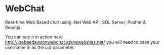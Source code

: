 # WebChat
Real-time Web Based chat using .Net Web API, SQL Server, Pusher &amp; Reactjs. 

You can see it in action here http://joebeedawsonwebchat.azurewebsites.net/ you will need to pass your username in as the uid parameter.
